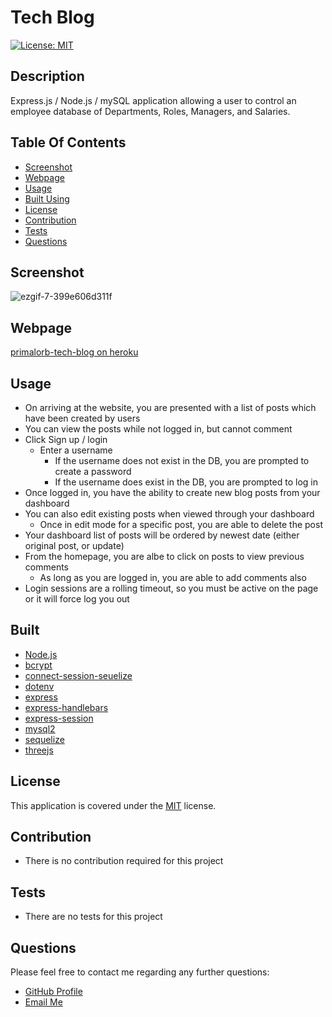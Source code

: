 # Tech Blog

[![License: MIT](https://img.shields.io/badge/License-MIT-yellow.svg)](https://opensource.org/licenses/MIT)

## Description

Express.js / Node.js / mySQL application allowing a user to control an employee database of Departments, Roles, Managers, and Salaries.

## Table Of Contents

- [Screenshot](#screenshot)
- [Webpage](#webpage)
- [Usage](#usage)
- [Built Using](#built)
- [License](#license)
- [Contribution](#contribution)
- [Tests](#tests)
- [Questions](#questions)

## Screenshot
![ezgif-7-399e606d311f](https://user-images.githubusercontent.com/69044956/120729118-57b79480-c4ac-11eb-8ecb-9003290dd747.gif)


## Webpage
[primalorb-tech-blog on heroku](https://primalorb-tech-blog.herokuapp.com/)

## Usage

- On arriving at the website, you are presented with a list of posts which have been created by users
- You can view the posts while not logged in, but cannot comment
- Click Sign up / login
  - Enter a username
    - If the username does not exist in the DB, you are prompted to create a password
    - If the username does exist in the DB, you are prompted to log in
- Once logged in, you have the ability to create new blog posts from your dashboard
- You can also edit existing posts when viewed through your dashboard
  - Once in edit mode for a specific post, you are able to delete the post 
- Your dashboard list of posts will be ordered by newest date (either original post, or update)
- From the homepage, you are albe to click on posts to view previous comments
  - As long as you are logged in, you are able to add comments also
- Login sessions are a rolling timeout, so you must be active on the page or it will force log you out 


## Built

- [Node.js](https://nodejs.org/en/)
- [bcrypt](https://www.npmjs.com/package/bcrypt)
- [connect-session-seuelize](https://www.npmjs.com/package/connect-session-sequelize)
- [dotenv](https://www.npmjs.com/package/dotenv)
- [express](https://www.npmjs.com/package/express)
- [express-handlebars](https://www.npmjs.com/package/express-handlebars)
- [express-session](https://www.npmjs.com/package/express-session)
- [mysql2](https://www.npmjs.com/package/mysql2)
- [sequelize](https://www.npmjs.com/package/sequelize)
- [threejs](https://threejs.org/)

## License

This application is covered under the [MIT](https://opensource.org/licenses/MIT) license.

## Contribution

- There is no contribution required for this project

## Tests

- There are no tests for this project

## Questions

Please feel free to contact me regarding any further questions:

- [GitHub Profile](https://github.com/PrimalOrB)
- [Email Me](mailto://primalorb@gmail.com)
